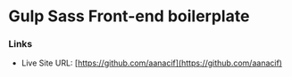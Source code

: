 # Gulp Sass Front-end boilerplate

### Links

- Live Site URL: [https://github.com/aanacif](https://github.com/aanacif)
